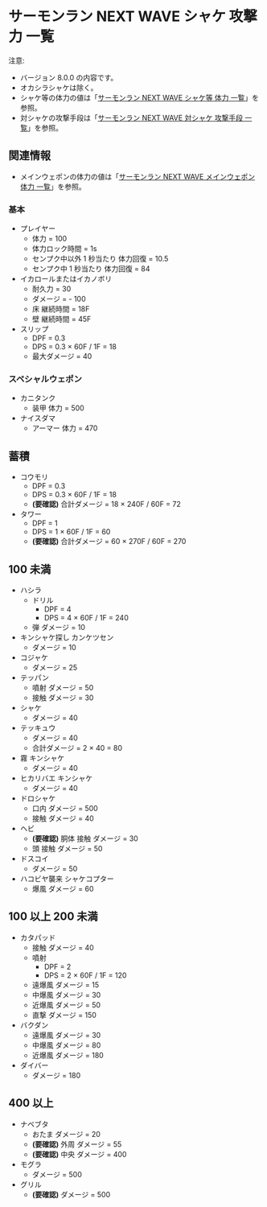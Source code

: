 # サーモンラン NEXT WAVE シャケ 攻撃力 一覧

注意:

- バージョン 8.0.0 の内容です。
- オカシラシャケは除く。
- シャケ等の体力の値は「[サーモンラン NEXT WAVE シャケ等 体力 一覧](../hp-list.md)」を参照。
- 対シャケの攻撃手段は「[サーモンラン NEXT WAVE 対シャケ 攻撃手段 一覧](../weapons/list.md)」を参照。

## 関連情報

- メインウェポンの体力の値は「[サーモンラン NEXT WAVE メインウェポン 体力 一覧](../weapons/main/hp-list.md)」を参照。

### 基本

- プレイヤー
	- 体力 = 100
	- 体力ロック時間 = 1s
	- センプク中以外 1 秒当たり 体力回復 = 10.5
	- センプク中 1 秒当たり 体力回復 = 84
- イカロールまたはイカノボリ
	- 耐久力 = 30
	- ダメージ = - 100
	- 床 継続時間 = 18F
	- 壁 継続時間 = 45F
- スリップ
	- DPF = 0.3
	- DPS = 0.3 × 60F / 1F = 18
	- 最大ダメージ = 40

### スペシャルウェポン

- カニタンク
	- 装甲 体力 = 500
- ナイスダマ
	- アーマー 体力 = 470

## 蓄積

- コウモリ
	- DPF = 0.3
	- DPS = 0.3 × 60F / 1F = 18
	- **(要確認)** 合計ダメージ = 18 × 240F / 60F = 72
- タワー
	- DPF = 1
	- DPS = 1 × 60F / 1F = 60
	- **(要確認)** 合計ダメージ = 60 × 270F / 60F = 270

## 100 未満

- ハシラ
	- ドリル
		- DPF = 4
		- DPS = 4 × 60F / 1F = 240
	- 弾 ダメージ = 10
- キンシャケ探し カンケツセン
	- ダメージ = 10
- コジャケ
	- ダメージ = 25
- テッパン
	- 噴射 ダメージ = 50
	- 接触 ダメージ = 30
- シャケ
	- ダメージ = 40
- テッキュウ
	- ダメージ = 40
	- 合計ダメージ = 2 × 40 = 80
- 霧 キンシャケ
	- ダメージ = 40
- ヒカリバエ キンシャケ
	- ダメージ = 40
- ドロシャケ
	- 口内 ダメージ = 500
	- 接触 ダメージ = 40
- ヘビ
	- **(要確認)** 胴体 接触 ダメージ = 30
	- 頭 接触 ダメージ = 50
- ドスコイ
	- ダメージ = 50
- ハコビヤ襲来 シャケコプター
	- 爆風 ダメージ = 60

## 100 以上 200 未満

- カタパッド
	- 接触 ダメージ = 40
	- 噴射
		- DPF = 2
		- DPS = 2 × 60F / 1F = 120
	- 遠爆風 ダメージ = 15
	- 中爆風 ダメージ = 30
	- 近爆風 ダメージ = 50
	- 直撃 ダメージ = 150
- バクダン
	- 遠爆風 ダメージ = 30
	- 中爆風 ダメージ = 80
	- 近爆風 ダメージ = 180
- ダイバー
	- ダメージ = 180

## 400 以上

- ナベブタ
	- おたま ダメージ = 20
	- **(要確認)** 外周 ダメージ = 55
	- **(要確認)** 中央 ダメージ = 400
- モグラ
	- ダメージ = 500
- グリル
	- **(要確認)** ダメージ = 500
